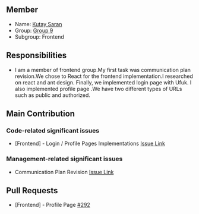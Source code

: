 ## Member
* Name: [Kutay Saran](https://github.com/bounswe/bounswe2022group9/wiki/kutaysaran)
* Group: [Group 9](https://github.com/bounswe/bounswe2022group9)
* Subgroup: Frontend

## Responsibilities
* I am a member of frontend group.My first task was communication plan revision.We chose to React for the frontend implementation.I researched on react and ant design.
Finally, we implemented login page with Ufuk. I also implemented profile page .We have two different types of URLs such as public and authorized.


## Main Contribution
### Code-related significant issues
* [Frontend] - Login / Profile Pages Implementations [Issue Link](https://github.com/bounswe/bounswe2022group9/issues/257)

### Management-related significant issues 
* Communication Plan Revision  [Issue Link](https://github.com/bounswe/bounswe2022group9/issues/246)

## Pull Requests
* [Frontend] - Profile Page [#292](https://github.com/bounswe/bounswe2022group9/pull/292)
